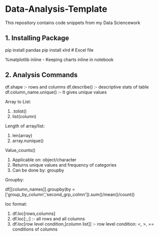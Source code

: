 # Data-Analysis-Template
This repository contains code snippets from my Data Sciencework

## 1. Installing Package 

pip install pandas
pip install xlrd # Excel file 

%matplotlib inline - Keeping charts inline in notebook

## 2. Analysis Commands

df.shape :- rows and columns
df.describe() :- descriptive stats of table
df.column_name.unique() :- It gives unique values

Array to List:
1. .tolist()
2. list(column)

Length of array/list:
1. len(array)
2. array.nunique()

Value_counts()
1. Applicable on: object/character
2. Returns unique values and frequency of categories
3. Can be done by: groupby

Groupby:

df[[column_names]].groupby(by = ['group_by_column','second_grp_colmn']).sum()/mean()/count()

loc format:

1. df.loc[rows,columns]
2. df.loc[:,:] :- all rows and all columns
3. df.loc[row level condition,[column list]] :- row level condition: <, >, == conditions of columns
